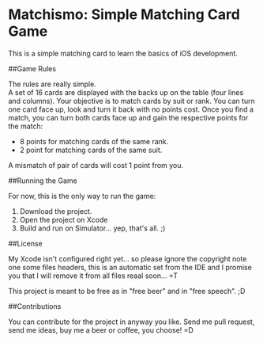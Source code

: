 Matchismo: Simple Matching Card Game
====================================


This is a simple matching card to learn the basics of iOS development.


##Game Rules

The rules are really simple.  
A set of 16 cards are displayed with the backs up on the table (four lines and
columns). Your objective is to match cards by suit or rank.
You can turn one card face up, look and turn it back with no points cost. Once
you find a match, you can turn both cards face up and gain the respective
points for the match:

 * 8 points for matching cards of the same rank.
 * 2 point for matching cards of the same suit.

A mismatch of pair of cards will cost 1 point from you.

##Running the Game

For now, this is the only way to run the game:

1. Download the project.
2. Open the project on Xcode
3. Build and run on Simulator... yep, that's all. ;)

##License

My Xcode isn't configured right yet... so please ignore the copyright note one
some files headers, this is an automatic set from the IDE and I promise you
that I will remove it from all files reaal soon... =T

This project is meant to be free as in "free beer" and in "free speech". ;D

##Contributions

You can contribute for the project in anyway you like. Send me pull request,
send me ideas, buy me a beer or coffee, you choose! =D
